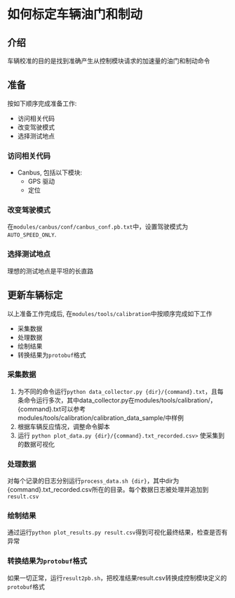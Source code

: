 # 如何标定车辆油门和制动

## 介绍

车辆校准的目的是找到准确产生从控制模块请求的加速量的油门和制动命令
## 准备

按如下顺序完成准备工作:
- 访问相关代码
- 改变驾驶模式
- 选择测试地点

### 访问相关代码
* Canbus, 包括以下模块:
  * GPS 驱动
  * 定位

### 改变驾驶模式
  在`modules/canbus/conf/canbus_conf.pb.txt`中，设置驾驶模式为 `AUTO_SPEED_ONLY`.

### 选择测试地点
  理想的测试地点是平坦的长直路

## 更新车辆标定

以上准备工作完成后, 在`modules/tools/calibration`中按顺序完成如下工作

- 采集数据
- 处理数据
- 绘制结果
- 转换结果为`protobuf`格式

### 采集数据
1. 为不同的命令运行`python data_collector.py {dir}/{command}.txt`，且每条命令运行多次，其中data_collector.py在modules/tools/calibration/，{command}.txt可以参考modules/tools/calibration/calibration_data_sample/中样例
2. 根据车辆反应情况，调整命令脚本
3. 运行 `python plot_data.py {dir}/{command}.txt_recorded.csv>` 使采集到的数据可视化


### 处理数据
对每个记录的日志分别运行`process_data.sh {dir}`，其中dir为{command}.txt_recorded.csv所在的目录。每个数据日志被处理并追加到`result.csv`

### 绘制结果
通过运行`python plot_results.py result.csv`得到可视化最终结果，检查是否有异常

### 转换结果为`protobuf`格式
如果一切正常，运行`result2pb.sh`，把校准结果result.csv转换成控制模块定义的`protobuf`格式
